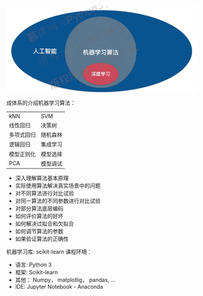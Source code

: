 
![](images/ML-AI-DL.jpg)

成体系的介绍机器学习算法：

|   |   |
| ---- | ----- |
| kNN | SVM |
| 线性回归 | 决策树 |
| 多项式回归 | 随机森林 |
| 逻辑回归 | 集成学习 |
| 模型正则化 | 模型选择 |
| PCA | 模型调试 |


- 深入理解算法基本原理
- 实际使用算法解决真实场景中的问题
- 对不同算法进行对比试验
- 对同一算法的不同参数进行对比试验
- 对部分算法底层编码
- 如何评价算法的好坏
- 如何解决过拟合和欠拟合
- 如何调节算法的参数
- 如果验证算法的正确性

机器学习库: scikit-learn
课程环境：
- 语言: Python 3
- 框架: Scikit-learn
- 其他： Numpy， matplotlig， pandas, ...
- IDE: Jupyter Notebook - Anaconda
